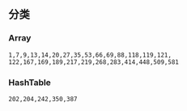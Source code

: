 ## 分类

### Array
    1,7,9,13,14,20,27,35,53,66,69,88,118,119,121,
    122,167,169,189,217,219,268,283,414,448,509,581
    
### HashTable
    202,204,242,350,387
